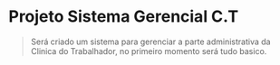 # Projeto Sistema Gerencial C.T

> Será criado um sistema para gerenciar a parte administrativa da Clinica do Trabalhador, no primeiro momento será tudo basico.
